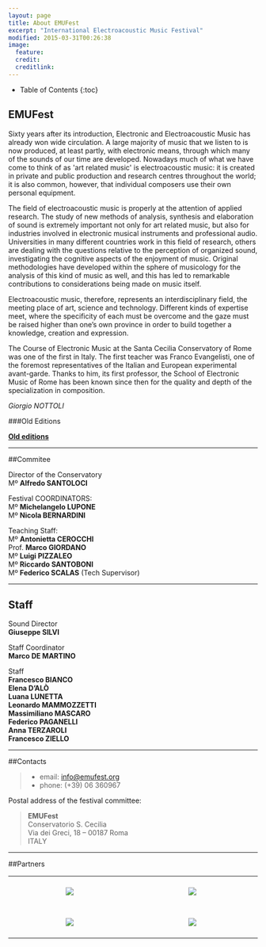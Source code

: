 ```yaml
---
layout: page
title: About EMUFest
excerpt: "International Electroacoustic Music Festival"
modified: 2015-03-31T00:26:38
image:
  feature: 
  credit: 
  creditlink: 
---
```


* Table of Contents
{:toc}

## EMUFest

Sixty years after its introduction, Electronic and Electroacoustic Music has already won wide circulation. A large majority of music that we listen to is now produced, at least partly, with electronic means, through which many of the sounds of our time are developed. Nowadays much of what we have come to think of as 'art related music' is electroacoustic music: it is created in private and public production and research centres throughout the world; it is also common, however, that individual composers use their own personal equipment. 

The field of electroacoustic music is properly at the attention of applied research. The study of new methods of analysis, synthesis and elaboration of sound is extremely important not only for art related music, but also for industries involved in electronic musical instruments and professional audio. Universities in many different countries work in this field of research, others are dealing with the questions relative to the perception of organized sound, investigating the cognitive aspects of the enjoyment of music. Original methodologies have developed within the sphere of musicology for the analysis of this kind of music as well, and this has led to remarkable contributions to considerations being made on music itself.

Electroacoustic music, therefore, represents an interdisciplinary field, the meeting place of art, science and technology. Different kinds of expertise meet, where the specificity of each must be overcome and the gaze must be raised higher than one’s own province in order to build together a knowledge, creation and expression.

The Course of Electronic Music at the Santa Cecilia Conservatory of Rome was one of the first in Italy. The first teacher was Franco Evangelisti, one of the foremost representatives of the Italian and European experimental avant-garde. Thanks to him, its first professor, the School of Electronic Music of Rome has been known since then for the quality and depth of the specialization in composition.

_Giorgio NOTTOLI_

###Old Editions

<a href="http://www.emufest.org" target="_blank">**Old editions**</a>

----

##Commitee

Director of the Conservatory   
Mº **Alfredo SANTOLOCI**

Festival COORDINATORS:   
Mº **Michelangelo LUPONE**   
Mº **Nicola BERNARDINI**

Teaching Staff:   
Mº **Antonietta CEROCCHI**   
Prof. **Marco GIORDANO**   
Mº **Luigi PIZZALEO**   
Mº **Riccardo SANTOBONI**   
Mº **Federico SCALAS** (Tech Supervisor)   

----

## Staff

Sound Director   
**Giuseppe SILVI**

Staff Coordinator   
**Marco DE MARTINO**

Staff   
**Francesco BIANCO**   
**Elena D’ALÒ**   
**Luana LUNETTA**   
**Leonardo MAMMOZZETTI**   
**Massimiliano MASCARO**   
**Federico PAGANELLI**   
**Anna TERZAROLI**   
**Francesco ZIELLO**   

----

##Contacts

 > * email: info@emufest.org 
 > * phone: (+39) 06 360967

Postal address of the festival committee:

 > **EMUFest**   
 > Conservatorio S. Cecilia   
 > Via dei Greci, 18 – 00187 Roma   
 > ITALY   
 
----

##Partners

<table>
<tr>
<td align="center">
	<div style="width: 12em; height: auto; padding: 20px;">
		<img src="{{site.url}}/images/partners/crm_logo.png">
		</image>
	</div>
</td>
<td align="center">
	<div style="width: 12em; height: auto; padding: 20px;">
		<img src="{{site.url}}/images/partners/radiocematlogo.png">
		</image>
	</div>
</td>
<td align="center">
	<div style="width: auto; height: auto; padding: 20px;">
		<img src="{{site.url}}/images/partners/logo_cemat.gif">
		</image>
	</div>
</td>
</tr>
<tr>
<td align="center">
	<div style="width: 8em; height: auto; padding: 20px;">
		<img src="{{site.url}}/images/partners/LOGO_TOR_VERGATA.png">
		</image>
	</div>
</td>
<td align="center">
	<div style="width: auto; height: auto; padding: 20px;">
		<img src="{{site.url}}/images/partners/Logo_SonicArts.png">
		</image>
	</div>
</td>
<td align="center">
	<div style="width: auto; height: auto; padding: 20px;">
		<img src="{{site.url}}/images/partners/Conservatorio.png">
		</image>
	</div>
</td>

</tr>
</table>
